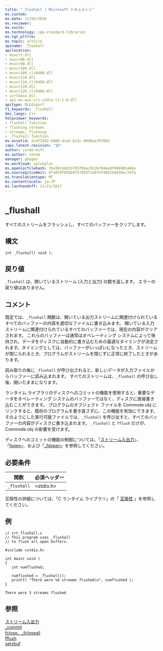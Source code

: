 ```yaml
---
title: "_flushall | Microsoft ドキュメント"
ms.custom: 
ms.date: 11/04/2016
ms.reviewer: 
ms.suite: 
ms.technology: cpp-standard-libraries
ms.tgt_pltfrm: 
ms.topic: article
apiname: _flushall
apilocation:
- msvcrt.dll
- msvcr80.dll
- msvcr90.dll
- msvcr100.dll
- msvcr100_clr0400.dll
- msvcr110.dll
- msvcr110_clr0400.dll
- msvcr120.dll
- msvcr120_clr0400.dll
- ucrtbase.dll
- api-ms-win-crt-stdio-l1-1-0.dll
apitype: DLLExport
f1_keywords: _flushall
dev_langs: C++
helpviewer_keywords:
- flushall function
- flushing streams
- streams, flushing
- _flushall function
ms.assetid: 2cd73562-6d00-4ca2-b13c-80d0ae7870b5
caps.latest.revision: "16"
author: corob-msft
ms.author: corob
manager: ghogen
ms.workload: cplusplus
ms.openlocfilehash: 76a99cbdd3376579bac0126704a4df496905446e
ms.sourcegitcommit: 8fa8fdf0fbb4f57950f1e8f4f9b81b4d39ec7d7a
ms.translationtype: MT
ms.contentlocale: ja-JP
ms.lasthandoff: 12/21/2017
---
```

# <a name="flushall"></a>_flushall
すべてのストリームをフラッシュし、すべてのバッファーをクリアします。  
  
## <a name="syntax"></a>構文  
  
```  
int _flushall( void );  
```  
  
## <a name="return-value"></a>戻り値  
 `_flushall` は、開いているストリーム (入力と出力) の数を返します。 エラーの戻り値はありません。  
  
## <a name="remarks"></a>コメント  
 既定では、`_flushall` 関数は、開いている出力ストリームに関連付けられているすべてのバッファーの内容を適切なファイルに書き込みます。 開いている入力ストリームに関連付けられているすべてのバッファーでは、現在の内容がクリアされます。 これらのバッファーは通常はオペレーティング システムによって保持され、データをディスクに自動的に書き込むための最適なタイミングが決定されます。タイミングとしては、バッファーがいっぱいになったとき、ストリームが閉じられるとき、プログラムがストリームを閉じずに正常に終了したときがあります。  
  
 読み取りの後に `_flushall` が呼び出されると、新しいデータが入力ファイルからバッファーに読み込まれます。 すべてのストリームは、`_flushall` の呼び出し後、開いたままになります。  
  
 ランタイム ライブラリのディスクへのコミットの機能を使用すると、重要なデータをオペレーティング システムのバッファーではなく、ディスクに直接書き込むことができます。 プログラムのオブジェクト ファイルを Commode.obj にリンクすると、既存のプログラムを書き直さずに、この機能を有効にできます。そのようにした実行可能ファイルでは、`_flushall` を呼び出すと、すべてのバッファーの内容がディスクに書き込まれます。 `_flushall` と `fflush` だけが、Commode.obj の影響を受けます。  
  
 ディスクへのコミットの機能の制御については、「[ストリーム入出力](../../c-runtime-library/stream-i-o.md)」、「[fopen](../../c-runtime-library/reference/fopen-wfopen.md)」、および「[_fdopen](../../c-runtime-library/reference/fdopen-wfdopen.md)」を参照してください。  
  
## <a name="requirements"></a>必要条件  
  
|関数|必須ヘッダー|  
|--------------|---------------------|  
|`_flushall`|\<stdio.h>|  
  
 互換性の詳細については、「C ランタイム ライブラリ」の「 [互換性](../../c-runtime-library/compatibility.md) 」を参照してください。  
  
## <a name="example"></a>例  
  
```  
// crt_flushall.c  
// This program uses _flushall  
// to flush all open buffers.  
  
#include <stdio.h>  
  
int main( void )  
{  
   int numflushed;  
  
   numflushed = _flushall();  
   printf( "There were %d streams flushed\n", numflushed );  
}  
```  
  
```Output  
There were 3 streams flushed  
```  
  
## <a name="see-also"></a>参照  
 [ストリーム入出力](../../c-runtime-library/stream-i-o.md)   
 [_commit](../../c-runtime-library/reference/commit.md)   
 [fclose、_fcloseall](../../c-runtime-library/reference/fclose-fcloseall.md)   
 [fflush](../../c-runtime-library/reference/fflush.md)   
 [setvbuf](../../c-runtime-library/reference/setvbuf.md)